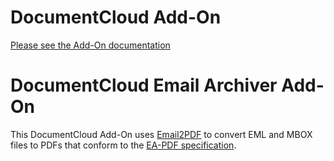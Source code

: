 
# DocumentCloud Add-On

[Please see the Add-On documentation](https://github.com/MuckRock/documentcloud-hello-world-addon/wiki/)

# DocumentCloud Email Archiver Add-On

This DocumentCloud Add-On uses [Email2PDF](https://github.com/UIUCLibrary/ea-pdf) to convert EML and MBOX files to PDFs that conform to the [EA-PDF specification](https://pdfa.org/resource/ea-pdf/). 
